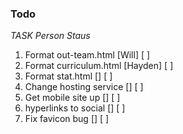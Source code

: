 ### Todo 

*TASK*                          *Person*        *Staus*
1. Format out-team.html         [Will]          [ ]
2. Format curriculum.html       [Hayden]        [ ]
3. Format stat.html             []              [ ]
4. Change hosting service       []              [ ]
5. Get mobile site up           []              [ ]
6. hyperlinks to social         []              [ ]
7. Fix favicon bug              []              [ ]